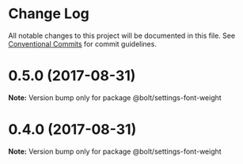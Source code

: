 # Change Log

All notable changes to this project will be documented in this file.
See [Conventional Commits](https://conventionalcommits.org) for commit guidelines.

<a name="0.5.0"></a>
# 0.5.0 (2017-08-31)




**Note:** Version bump only for package @bolt/settings-font-weight

<a name="0.4.0"></a>
# 0.4.0 (2017-08-31)




**Note:** Version bump only for package @bolt/settings-font-weight
